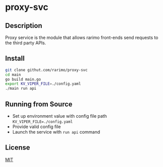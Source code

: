 # proxy-svc

## Description

Proxy service is the module that allows rarimo front-ends send requests to the third party APIs. 

## Install

  ```bash
  git clone githut.com/rarimo/proxy-svc
  cd main
  go build main.go
  export KV_VIPER_FILE=./config.yaml
  ./main run api
  ```

## Running from Source

* Set up environment value with config file path `KV_VIPER_FILE=./config.yaml`
* Provide valid config file
* Launch the service with `run api` command

## License
[MIT](./LICENSE)
